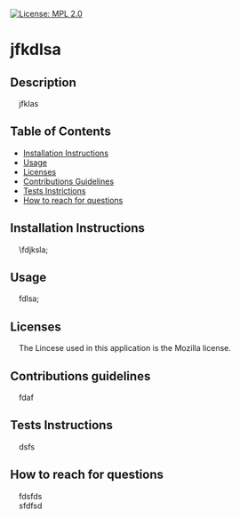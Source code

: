 [![License: MPL 2.0](https://img.shields.io/badge/License-MPL_2.0-brightgreen.svg)](https://opensource.org/licenses/MPL-2.0)
  # jfkdlsa
  ## Description

   &nbsp;&nbsp;&nbsp;&nbsp;jfklas 

  ## Table of Contents
   - [Installation Instructions](#Installation-Instructions)<br/>
   - [Usage](#Usage)<br/>
   - [Licenses](#Licenses)<br/>
   - [Contributions Guidelines](#Contributions-guidelines)<br/>
   - [Tests Instrictions](#Tests-Instrictions)<br/>
   - [How to reach for questions](#How-to-reach-for-questions)<br/>


  ## Installation Instructions

  &nbsp;&nbsp;&nbsp;&nbsp;\fdjksla;

  ## Usage

  &nbsp;&nbsp;&nbsp;&nbsp;fdlsa;

  
  ## Licenses
  &nbsp;&nbsp;&nbsp;&nbsp;The Lincese used in this application is the Mozilla license.
  

  ## Contributions guidelines

  &nbsp;&nbsp;&nbsp;&nbsp;fdaf

  ## Tests Instructions

  &nbsp;&nbsp;&nbsp;&nbsp;dsfs

  ## How to reach for questions

  &nbsp;&nbsp;&nbsp;&nbsp;fdsfds<br/>
  &nbsp;&nbsp;&nbsp;&nbsp;sfdfsd